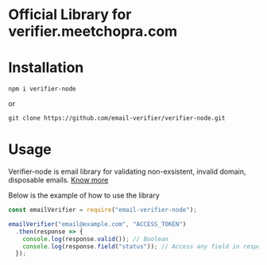 # Official Library for verifier.meetchopra.com

# Installation

```npm i verifier-node```

or

```git clone https://github.com/email-verifier/verifier-node.git```

# Usage
Verifier-node is email library for validating non-exsistent, invalid domain, disposable emails. [Know more](https://verifier.meetchopra.com)


Below is the example of how to use the library

```javascript
const emailVerifier = require("email-verifier-node");

emailVerifier("email@example.com", "ACCESS_TOKEN")
  .then(response => {
    console.log(response.valid()); // Boolean
    console.log(response.field("status")); // Access any field in response
  });
```
